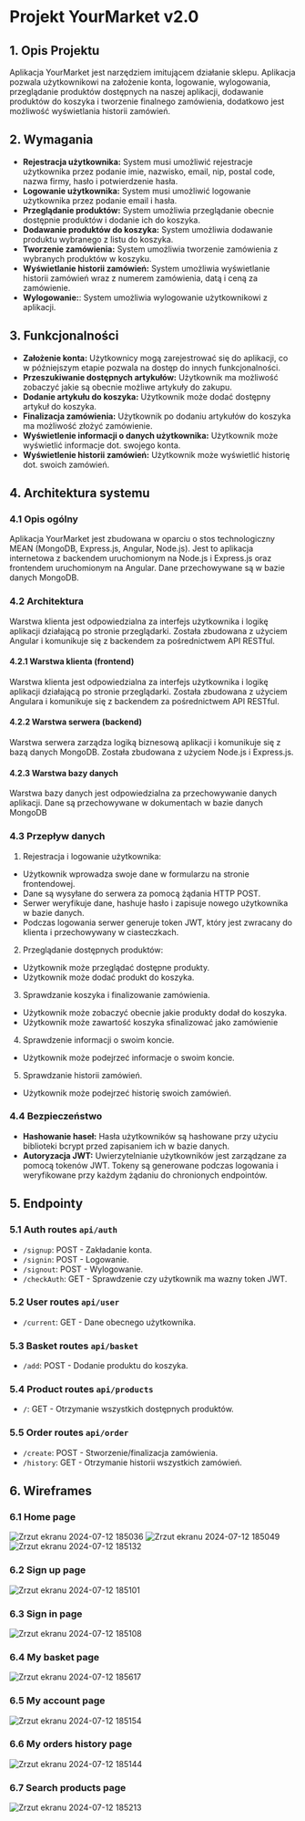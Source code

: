 # Projekt YourMarket v2.0
## 1. Opis Projektu
Aplikacja YourMarket jest narzędziem imitującem działanie sklepu. Aplikacja pozwala użytkownikowi na założenie konta, logowanie, wylogowania, przeglądanie produktów dostępnych na naszej aplikacji, dodawanie produktów do koszyka i tworzenie finalnego zamówienia, dodatkowo jest możliwość wyświetlania historii zamówień. 

## 2. Wymagania 
- **Rejestracja użytkownika:** System musi umożliwić rejestracje użytkownika przez podanie imie, nazwisko, email, nip, postal code, nazwa firmy, hasło i potwierdzenie hasła.
- **Logowanie użytkownika:** System musi umożliwić logowanie użytkownika przez podanie email i hasła.
- **Przeglądanie produktów:** System umożliwia przeglądanie obecnie dostępnie produktów i dodanie ich do koszyka.
- **Dodawanie produktów do koszyka:** System umożliwia dodawanie produktu wybranego z listu do koszyka.
- **Tworzenie zamówienia:** System umożliwia tworzenie zamówienia z wybranych produktów w koszyku.
- **Wyświetlanie historii zamówień:** System umożliwia wyświetlanie historii zamówień wraz z numerem zamówienia, datą i ceną za zamówienie.
- **Wylogowanie:**: System umożliwia wylogowanie użytkownikowi z aplikacji.

## 3. Funkcjonalności 
- **Założenie konta:** Użytkownicy mogą zarejestrować się do aplikacji, co w późniejszym etapie pozwala na dostęp do innych funkcjonalności.
- **Przeszukiwanie dostępnych artykułów:** Użytkownik ma możliwość zobaczyć jakie są obecnie możliwe artykuły do zakupu.
- **Dodanie artykułu do koszyka:** Użytkownik może dodać dostępny artykuł do koszyka.
- **Finalizacja zamówienia:** Użytkownik po dodaniu artykułów do koszyka ma możliwość złożyć zamówienie.
- **Wyświetlenie informacji o danych użytkownika:** Użytkownik może wyświetlić informacje dot. swojego konta.
- **Wyświetlenie historii zamówień:** Użytkownik może wyświetlić historię dot. swoich zamówień.

## 4. Architektura systemu

### 4.1 Opis ogólny
Aplikacja YourMarket jest zbudowana w oparciu o stos technologiczny MEAN (MongoDB, Express.js, Angular, Node.js). Jest to aplikacja internetowa z backendem uruchomionym na Node.js 
i Express.js oraz frontendem uruchomionym na Angular. Dane przechowywane są w bazie danych MongoDB.

### 4.2 Architektura 
Warstwa klienta jest odpowiedzialna za interfejs użytkownika i logikę aplikacji działającą po stronie przeglądarki. Została zbudowana z użyciem Angular i komunikuje się z backendem za pośrednictwem API RESTful.

#### 4.2.1 Warstwa klienta (frontend)
Warstwa klienta jest odpowiedzialna za interfejs użytkownika i logikę aplikacji działającą po stronie przeglądarki. Została zbudowana z użyciem Angulara i komunikuje się z backendem za pośrednictwem API RESTful.

#### 4.2.2 Warstwa serwera (backend)
Warstwa serwera zarządza logiką biznesową aplikacji i komunikuje się z bazą danych MongoDB. Została zbudowana z użyciem Node.js i Express.js.

#### 4.2.3 Warstwa bazy danych 
Warstwa bazy danych jest odpowiedzialna za przechowywanie danych aplikacji. Dane są przechowywane w dokumentach w bazie danych MongoDB

### 4.3 Przepływ danych
1. Rejestracja i logowanie użytkownika:
- Użytkownik wprowadza swoje dane w formularzu na stronie frontendowej.
- Dane są wysyłane do serwera za pomocą żądania HTTP POST.
- Serwer weryfikuje dane, hashuje hasło i zapisuje nowego użytkownika w bazie danych.
- Podczas logowania serwer generuje token JWT, który jest zwracany do klienta i przechowywany w ciasteczkach.

2. Przeglądanie dostępnych produktów:
- Użytkownik może przeglądać dostępne produkty.
- Użytkownik może dodać produkt do koszyka.

3. Sprawdzanie koszyka i finalizowanie zamówienia.
- Użytkownik może zobaczyć obecnie jakie produkty dodał do koszyka.
- Użytkownik może zawartość koszyka sfinalizować jako zamówienie

4. Sprawdzenie informacji o swoim koncie.
- Użytkownik może podejrzeć informacje o swoim koncie.

5. Sprawdzanie historii zamówień.
- Użytkownik może podejrzeć historię swoich zamówień. 

### 4.4 Bezpieczeństwo 
- **Hashowanie haseł:** Hasła użytkowników są hashowane przy użyciu biblioteki bcrypt przed zapisaniem ich w bazie danych.
- **Autoryzacja JWT:** Uwierzytelnianie użytkowników jest zarządzane za pomocą tokenów JWT. Tokeny są generowane podczas logowania i weryfikowane przy każdym żądaniu do chronionych endpointów.

## 5. Endpointy

### 5.1 Auth routes `api/auth`
- `/signup`: POST - Zakładanie konta.
- `/signin`: POST - Logowanie.
- `/signout`: POST - Wylogowanie.
- `/checkAuth`: GET - Sprawdzenie czy użytkownik ma wazny token JWT.
### 5.2 User routes `api/user`
- `/current`: GET - Dane obecnego użytkownika.
### 5.3 Basket routes `api/basket`
- `/add`: POST - Dodanie produktu do koszyka.
### 5.4 Product routes `api/products`
- `/`: GET - Otrzymanie wszystkich dostępnych produktów.
### 5.5 Order routes `api/order`
- `/create`: POST - Stworzenie/finalizacja zamówienia.
- `/history`: GET - Otrzymanie historii wszystkich zamówień.

## 6. Wireframes
### 6.1 Home page
![Zrzut ekranu 2024-07-12 185036](https://github.com/user-attachments/assets/7a7755a1-6de0-4a8f-82f4-82b0de903373)
![Zrzut ekranu 2024-07-12 185049](https://github.com/user-attachments/assets/3bb3e674-e42d-430d-815b-ed153ac7810c)
![Zrzut ekranu 2024-07-12 185132](https://github.com/user-attachments/assets/372435e8-a763-4208-b138-9cfc35cc9682)

### 6.2 Sign up page
![Zrzut ekranu 2024-07-12 185101](https://github.com/user-attachments/assets/a2353860-c45b-43d4-9850-ef72bf8cb2a2)

### 6.3 Sign in page
![Zrzut ekranu 2024-07-12 185108](https://github.com/user-attachments/assets/2afd03c5-c90f-441d-88c1-cfd7402574e4)

### 6.4 My basket page
![Zrzut ekranu 2024-07-12 185617](https://github.com/user-attachments/assets/dd7307cc-3753-44bc-b9a3-627bb88783c6)

### 6.5 My account page
![Zrzut ekranu 2024-07-12 185154](https://github.com/user-attachments/assets/ca525cf2-c8d5-4ce9-8493-a7ecc3af83ad)

### 6.6 My orders history page
![Zrzut ekranu 2024-07-12 185144](https://github.com/user-attachments/assets/873d9d95-cac5-49ee-898d-f66516203135)

### 6.7 Search products page
![Zrzut ekranu 2024-07-12 185213](https://github.com/user-attachments/assets/27bb388f-2aae-42a4-ac57-f44bfd977edb)
